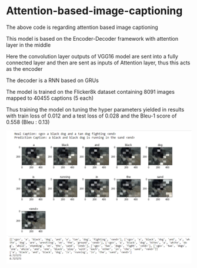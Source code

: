 # Attention-based-image-captioning

The above code is regarding attention based image captioning

This model is based on the Encoder-Decoder framework with attention layer in the middle

Here the convolution layer outputs of VGG16 model are sent into a fully connected layer and then are sent as inputs of Attention layer, thus this acts as the encoder

The decoder is a RNN based on GRUs 

The model is trained on the Flicker8k dataset containing 8091 images mapped to 40455 captions (5 each)

Thus training the model on tuning the hyper parameters yielded in results with train loss of 0.012 and a test loss of 0.028 and the Bleu-1 score of 0.558 (Bleu : 0.13)

![Screenshot (106).png](/images/Screenshot%20(106).png)
![Screenshot (109).png](/images/Screenshot%20(109).png)
